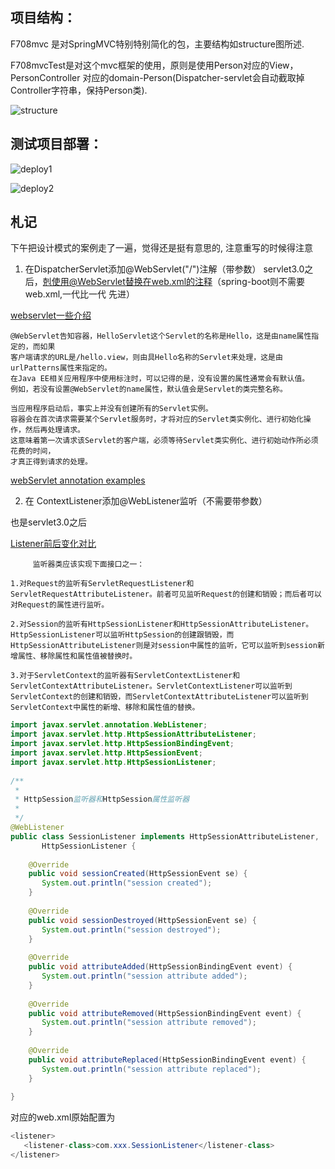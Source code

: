 ## 项目结构：

F708mvc 是对SpringMVC特别特别简化的包，主要结构如structure图所述.

F708mvcTest是对这个mvc框架的使用，原则是使用Person对应的View，PersonController
对应的domain-Person(Dispatcher-servlet会自动截取掉Controller字符串，保持Person类).

![structure][1]

## 测试项目部署：

![deploy1][2]

![deploy2][3]


## 札记

下午把设计模式的案例走了一遍，觉得还是挺有意思的, 注意重写的时候得注意

1. 在DispatcherServlet添加@WebServlet("/")注解（带参数）
servlet3.0之后，剋使用@WebServlet替换在web.xml的注释（spring-boot则不需要web.xml,一代比一代
先进）

[webservlet一些介绍][5]
```$xslt
@WebServlet告知容器，HelloServlet这个Servlet的名称是Hello，这是由name属性指定的，而如果
客户端请求的URL是/hello.view，则由具Hello名称的Servlet来处理，这是由urlPatterns属性来指定的。
在Java EE相关应用程序中使用标注时，可以记得的是，没有设置的属性通常会有默认值。
例如，若没有设置@WebServlet的name属性，默认值会是Servlet的类完整名称。

当应用程序启动后，事实上并没有创建所有的Servlet实例。
容器会在首次请求需要某个Servlet服务时，才将对应的Servlet类实例化、进行初始化操作，然后再处理请求。
这意味着第一次请求该Servlet的客户端，必须等待Servlet类实例化、进行初始动作所必须花费的时间，
才真正得到请求的处理。

```
[webServlet annotation examples][4]

2. 在 ContextListener添加@WebListener监听（不需要带参数）

也是servlet3.0之后


[Listener前后变化对比][6]

```$xslt
     监听器类应该实现下面接口之一：

1.对Request的监听有ServletRequestListener和ServletRequestAttributeListener。前者可见监听Request的创建和销毁；而后者可以对Request的属性进行监听。

2.对Session的监听有HttpSessionListener和HttpSessionAttributeListener。HttpSessionListener可以监听HttpSession的创建跟销毁，而HttpSessionAttributeListener则是对session中属性的监听，它可以监听到session新增属性、移除属性和属性值被替换时。

3.对于ServletContext的监听器有ServletContextListener和ServletContextAttributeListener。ServletContextListener可以监听到ServletContext的创建和销毁，而ServletContextAttributeListener可以监听到ServletContext中属性的新增、移除和属性值的替换。
```

```java
import javax.servlet.annotation.WebListener;  
import javax.servlet.http.HttpSessionAttributeListener;  
import javax.servlet.http.HttpSessionBindingEvent;  
import javax.servlet.http.HttpSessionEvent;  
import javax.servlet.http.HttpSessionListener;  
   
/** 
 * 
 * HttpSession监听器和HttpSession属性监听器 
 * 
 */  
@WebListener  
public class SessionListener implements HttpSessionAttributeListener,  
       HttpSessionListener {  
   
    @Override  
    public void sessionCreated(HttpSessionEvent se) {  
       System.out.println("session created");  
    }  
   
    @Override  
    public void sessionDestroyed(HttpSessionEvent se) {  
       System.out.println("session destroyed");  
    }  
   
    @Override  
    public void attributeAdded(HttpSessionBindingEvent event) {  
       System.out.println("session attribute added");  
    }  
   
    @Override  
    public void attributeRemoved(HttpSessionBindingEvent event) {  
       System.out.println("session attribute removed");  
    }  
   
    @Override  
    public void attributeReplaced(HttpSessionBindingEvent event) {  
       System.out.println("session attribute replaced");  
    }  
   
}  
```

对应的web.xml原始配置为

```java
<listener>  
   <listener-class>com.xxx.SessionListener</listener-class>  
</listener>  

```
[1]:https://github.com/jueqingsizhe66/DesignPattern/blob/master/f708mvcTest/img/structure.png 
[1]: https://github.com/jueqingsizhe66/DesignPattern/blog/master/f708mvcTest/img/structure.png
[2]: https://github.com/jueqingsizhe66/DesignPattern/blog/master/f708mvcTest/img/deploy1.png
[3]: https://github.com/jueqingsizhe66/DesignPattern/blog/master/f708mvcTest/img/deploy2.png
[4]:http://www.codejava.net/java-ee/servlet/webservlet-annotation-examples 
[5]:https://www.cnblogs.com/gckb/p/WebServlet.html 
[6]: https://blog.csdn.net/liuxiao723846/article/details/50492266 